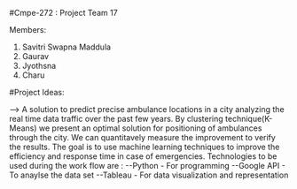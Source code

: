 #Cmpe-272 : Project Team 17

Members: 
  1. Savitri Swapna Maddula
  2. Gaurav
  3. Jyothsna
  4. Charu

#Project Ideas:

--> A solution to predict precise ambulance locations in a city analyzing the real time data traffic over the past few years. 
    By clustering technique(K-Means) we present an optimal solution for positioning of ambulances through the city.
    We can quantitavely measure the improvement to verify the results.
    The goal is to use machine learning techniques to improve the efficiency and response time in case of emergencies.
    Technologies to be used during the work flow are :
  --Python  - For programming
  --Google API  - To anaylse the data set
  --Tableau - For data visualization and representation
